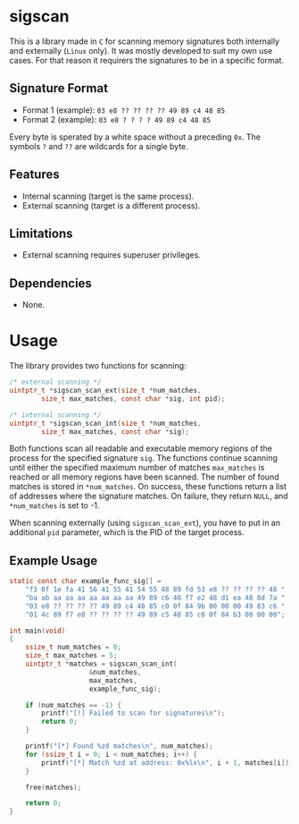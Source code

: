 # sigscan
This is a library made in ```C``` for scanning memory signatures both internally
and externally (```Linux``` only).  It was mostly developed to suit my own use
cases. For that reason it requirers the signatures to be in a specific format.

## Signature Format
- Format 1 (example): ```03 e8 ?? ?? ?? ?? 49 89 c4 48 85```
- Format 2 (example): ```03 e8 ? ? ? ? 49 89 c4 48 85```

Every byte is sperated by a white space without a preceding ```0x```. The symbols
```?``` and ```??``` are wildcards for a single byte.

## Features
- Internal scanning (target is the same process).
- External scanning (target is a different process).

## Limitations
- External scanning requires superuser privileges.

## Dependencies
- None.

# Usage

The library provides two functions for scanning:

```c
/* external scanning */
uintptr_t *sigscan_scan_ext(size_t *num_matches, 
		size_t max_matches, const char *sig, int pid);

/* internal scanning */
uintptr_t *sigscan_scan_int(size_t *num_matches, 
		size_t max_matches, const char *sig);

```

Both functions scan all readable and executable memory regions of the process
for the specified signature ```sig```. The functions continue scanning until
either the specified maximum number of matches ```max_matches``` is reached or
all memory regions have been scanned. The number of found matches is stored in
```*num_matches```. On success, these functions return a list of addresses
where the signature matches. On failure, they return ```NULL```, and
```*num_matches``` is set to -1.

When scanning externally (using ```sigscan_scan_ext```), you have to put in an
additional ```pid``` parameter, which is the PID of the target process.

## Example Usage

```c
static const char example_func_sig[] = 
	"f3 0f 1e fa 41 56 41 55 41 54 55 48 89 fd 53 e8 ?? ?? ?? ?? 48 "
	"ba ab aa aa aa aa aa aa aa 49 89 c6 48 f7 e2 48 d1 ea 48 8d 7a "
	"03 e8 ?? ?? ?? ?? 49 89 c4 48 85 c0 0f 84 9b 00 00 00 49 83 c6 "
	"01 4c 89 f7 e8 ?? ?? ?? ?? 49 89 c5 48 85 c0 0f 84 b3 00 00 00";

int main(void)
{
	ssize_t num_matches = 0;
	size_t max_matches = 5;
	uintptr_t *matches = sigscan_scan_int(
					&num_matches, 
					max_matches, 
					example_func_sig);

	if (num_matches == -1) {
		printf("[!] Failed to scan for signatures\n");
		return 0;
	}

	printf("[*] Found %zd matches\n", num_matches);
	for (ssize_t i = 0; i < num_matches; i++) {
		printf("[*] Match %zd at address: 0x%lx\n", i + 1, matches[i]);
	}

	free(matches);

	return 0;
}
```
